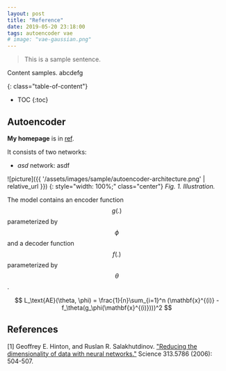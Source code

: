 ```yaml
---
layout: post
title: "Reference"
date: 2019-05-20 23:18:00
tags: autoencoder vae
# image: "vae-gaussian.png"
---
```


> This is a sample sentence.

<!--more-->

Content samples. abcdefg

{: class="table-of-content"}
* TOC
{:toc}

## Autoencoder

**My homepage** is in [ref](https://bismex.github.io/).

It consists of two networks:
- *asd* network: asdf

![picture]({{ '/assets/images/sample/autoencoder-architecture.png' | relative_url }})
{: style="width: 100%;" class="center"}
*Fig. 1. Illustration.*

The model contains an encoder function $$g(.)$$ parameterized by $$\phi$$ and a decoder function $$f(.)$$ parameterized by $$\theta$$. 

$$
L_\text{AE}(\theta, \phi) = \frac{1}{n}\sum_{i=1}^n (\mathbf{x}^{(i)} - f_\theta(g_\phi(\mathbf{x}^{(i)})))^2
$$


## References

[1] Geoffrey E. Hinton, and Ruslan R. Salakhutdinov. ["Reducing the dimensionality of data with neural networks."](https://pdfs.semanticscholar.org/c50d/ca78e97e335d362d6b991ae0e1448914e9a3.pdf) Science 313.5786 (2006): 504-507.

